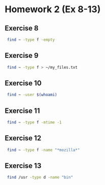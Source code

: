 # Homework 2 (Ex 8-13)

## Exercise 8

``` bash
 find ~ -type f -empty
```

## Exercise 9

``` bash
 find ~ -type f > ~/my_files.txt
```

  ## Exercise 10

``` bash
 find ~ -user $(whoami)
```

## Exercise 11

``` bash
 find ~ -type f -mtime -1
```

## Exercise 12

``` bash
 find ~ -type f -name "*mozilla*"
```

## Exercise 13

``` bash
 find /usr -type d -name "bin"
```
